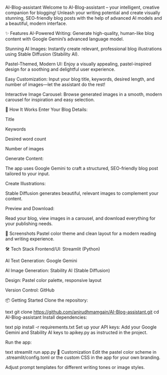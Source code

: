AI-Blog-assistant
Welcome to AI-Blog-assistant – your intelligent, creative companion for blogging!
Unleash your writing potential and create visually stunning, SEO-friendly blog posts with the help of advanced AI models and a beautiful, modern interface.

✨ Features
AI-Powered Writing:
Generate high-quality, human-like blog content with Google Gemini’s advanced language model.

Stunning AI Images:
Instantly create relevant, professional blog illustrations using Stable Diffusion (Stability AI).

Pastel-Themed, Modern UI:
Enjoy a visually appealing, pastel-inspired design for a soothing and delightful user experience.

Easy Customization:
Input your blog title, keywords, desired length, and number of images—let the assistant do the rest!

Interactive Image Carousel:
Browse generated images in a smooth, modern carousel for inspiration and easy selection.

🚀 How It Works
Enter Your Blog Details:

Title

Keywords

Desired word count

Number of images

Generate Content:

The app uses Google Gemini to craft a structured, SEO-friendly blog post tailored to your input.

Create Illustrations:

Stable Diffusion generates beautiful, relevant images to complement your content.

Preview and Download:

Read your blog, view images in a carousel, and download everything for your publishing needs.

🌈 Screenshots
Pastel color theme and clean layout for a modern reading and writing experience.

🛠️ Tech Stack
Frontend/UI: Streamlit (Python)

AI Text Generation: Google Gemini

AI Image Generation: Stability AI (Stable Diffusion)

Design: Pastel color palette, responsive layout

Version Control: GitHub

📦 Getting Started
Clone the repository:

text
git clone https://github.com/anirudhmamgain/AI-Blog-assistant.git
cd AI-Blog-assistant
Install dependencies:

text
pip install -r requirements.txt
Set up your API keys:
Add your Google Gemini and Stability AI keys to apikey.py as instructed in the project.

Run the app:

text
streamlit run app.py
📝 Customization
Edit the pastel color scheme in .streamlit/config.toml or the custom CSS in the app for your own branding.

Adjust prompt templates for different writing tones or image styles.
